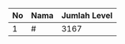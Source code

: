 | No | Nama            | Jumlah Level |
|----|-----------------|--------------|
| 1  | #    |    3167        |
